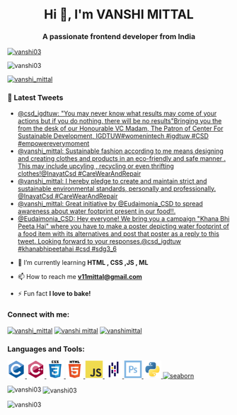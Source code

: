 <h1 align="center">Hi 👋, I'm VANSHI MITTAL</h1>
<h3 align="center">A passionate frontend developer from India</h3>

<p align="left"> <a href="https://github.com/ryo-ma/github-profile-trophy"><img src="https://github-profile-trophy.vercel.app/?username=vanshi03" alt="vanshi03" /></a> </p>

<p align="left"> <img src="https://komarev.com/ghpvc/?username=vanshi03&label=Profile%20views&color=0e75b6&style=flat" alt="vanshi03" /> </p>

<p align="left"> <a href="https://twitter.com/vanshi_mittal" target="blank"><img src="https://img.shields.io/twitter/follow/vanshi_mittal?logo=twitter&style=for-the-badge" alt="vanshi_mittal" /></a> </p>


### 📱 Latest Tweets

<!-- TWITTER:START -->
- [@csd_igdtuw: &quot;You may never know what results may come of your actions but if you do nothing, there will be no results&quot;Bringing you the from the desk of our Honourable VC Madam, The Patron of Center For Sustainable Development, IGDTUW#womenintech #igdtuw #CSD #empowereverymoment](https://rss.app/articles/cb4e791f6f6d729c074351566bd3a7c508111d6e1c2cb6decbe5830e909128d4f61eb1492ac7df6df0aa627bde13089767d461e9c616781189)
- [@vanshi_mittal: Sustainable fashion according to me means designing and creating clothes and products in an eco-friendly and safe manner . This may include upcyling , recycling or even thrifting clothes!@InayatCsd #CareWearAndRepair](https://rss.app/articles/cb4e791f6f6d729c074351566bd3a7c508111d6e093ebcf2caebb8178c9273c6ee50b648389c9b2beca36f7edb14079762d16ae3c6177c128c3ac263)
- [@vanshi_mittal: I hereby pledge to create and maintain strict and sustainable environmental standards, personally and professionally. @InayatCsd #CareWearAndRepair](https://rss.app/articles/cb4e791f6f6d729c074351566bd3a7c508111d6e093ebcf2caebb8178c9273c6ee50b648389c9b2beca36f7edc1c0d9b62d46ce3c6177e128b38c762)
- [@vanshi_mittal: Great initiative by @Eudaimonia_CSD to spread awareness about water footprint present in our food!!.](https://rss.app/articles/cb4e791f6f6d729c074351566bd3a7c508111d6e093ebcf2caebb8178c9273c6ee50b648389c9b2beca36f7edd11089663d660e7c71b7d128833c266)
- [@Eudaimonia_CSD: Hey everyone! We bring you a campaign &quot;Khana Bhi Peeta Hai&quot; where you have to make a poster depicting water footprint of a food item with its alternatives and post that poster as a reply to this tweet. Looking forward to your responses.@csd_igdtuw #khanabhipeetahai #csd #sdg3_6](https://rss.app/articles/cb4e791f6f6d729c074351566bd3a7c508111d6e3a2ab6e0cbef88148c8758e4d13bea4f2d899a2db0bd6b78dc15099a67d16de4ca1a781d8f33c56082)
<!-- TWITTER:END -->

- 🌱 I’m currently learning **HTML , CSS ,JS , ML**

- 📫 How to reach me **v11mittal@gmail.com**

- ⚡ Fun fact **I love to bake!**

<h3 align="left">Connect with me:</h3>
<p align="left">
<a href="https://twitter.com/vanshi_mittal" target="blank"><img align="center" src="https://raw.githubusercontent.com/rahuldkjain/github-profile-readme-generator/master/src/images/icons/Social/twitter.svg" alt="vanshi_mittal" height="30" width="40" /></a>
<a href="https://fb.com/vanshi mittal" target="blank"><img align="center" src="https://raw.githubusercontent.com/rahuldkjain/github-profile-readme-generator/master/src/images/icons/Social/facebook.svg" alt="vanshi mittal" height="30" width="40" /></a>
<a href="https://instagram.com/vanshimittal" target="blank"><img align="center" src="https://raw.githubusercontent.com/rahuldkjain/github-profile-readme-generator/master/src/images/icons/Social/instagram.svg" alt="vanshimittal" height="30" width="40" /></a>
</p>

<h3 align="left">Languages and Tools:</h3>
<p align="left"> <a href="https://www.cprogramming.com/" target="_blank" rel="noreferrer"> <img src="https://raw.githubusercontent.com/devicons/devicon/master/icons/c/c-original.svg" alt="c" width="40" height="40"/> </a> <a href="https://www.w3schools.com/cpp/" target="_blank" rel="noreferrer"> <img src="https://raw.githubusercontent.com/devicons/devicon/master/icons/cplusplus/cplusplus-original.svg" alt="cplusplus" width="40" height="40"/> </a> <a href="https://www.w3schools.com/css/" target="_blank" rel="noreferrer"> <img src="https://raw.githubusercontent.com/devicons/devicon/master/icons/css3/css3-original-wordmark.svg" alt="css3" width="40" height="40"/> </a> <a href="https://www.w3.org/html/" target="_blank" rel="noreferrer"> <img src="https://raw.githubusercontent.com/devicons/devicon/master/icons/html5/html5-original-wordmark.svg" alt="html5" width="40" height="40"/> </a> <a href="https://developer.mozilla.org/en-US/docs/Web/JavaScript" target="_blank" rel="noreferrer"> <img src="https://raw.githubusercontent.com/devicons/devicon/master/icons/javascript/javascript-original.svg" alt="javascript" width="40" height="40"/> </a> <a href="https://pandas.pydata.org/" target="_blank" rel="noreferrer"> <img src="https://raw.githubusercontent.com/devicons/devicon/2ae2a900d2f041da66e950e4d48052658d850630/icons/pandas/pandas-original.svg" alt="pandas" width="40" height="40"/> </a> <a href="https://www.photoshop.com/en" target="_blank" rel="noreferrer"> <img src="https://raw.githubusercontent.com/devicons/devicon/master/icons/photoshop/photoshop-line.svg" alt="photoshop" width="40" height="40"/> </a> <a href="https://www.python.org" target="_blank" rel="noreferrer"> <img src="https://raw.githubusercontent.com/devicons/devicon/master/icons/python/python-original.svg" alt="python" width="40" height="40"/> </a> <a href="https://seaborn.pydata.org/" target="_blank" rel="noreferrer"> <img src="https://seaborn.pydata.org/_images/logo-mark-lightbg.svg" alt="seaborn" width="40" height="40"/> </a> </p>

<p><img align="left" src="https://github-readme-stats.vercel.app/api/top-langs?username=vanshi03&show_icons=true&locale=en&layout=compact" alt="vanshi03" /></p>

<p>&nbsp;<img align="center" src="https://github-readme-stats.vercel.app/api?username=vanshi03&show_icons=true&locale=en" alt="vanshi03" /></p>

<p><img align="center" src="https://github-readme-streak-stats.herokuapp.com/?user=vanshi03&" alt="vanshi03" /></p>
